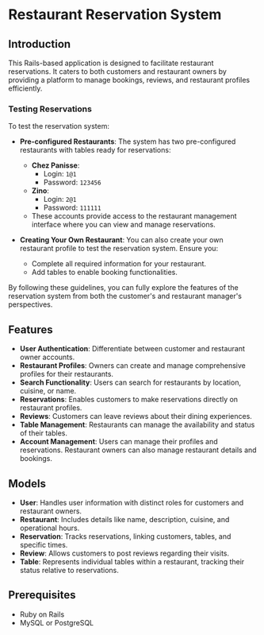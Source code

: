 # Restaurant Reservation System

## Introduction
This Rails-based application is designed to facilitate restaurant reservations. It caters to both customers and restaurant owners by providing a platform to manage bookings, reviews, and restaurant profiles efficiently.

### Testing Reservations

To test the reservation system:

- **Pre-configured Restaurants**: The system has two pre-configured restaurants with tables ready for reservations:
  - **Chez Panisse**:
    - Login: `1@1`
    - Password: `123456`
  - **Zino**:
    - Login: `2@1`
    - Password: `111111`
  - These accounts provide access to the restaurant management interface where you can view and manage reservations.

- **Creating Your Own Restaurant**: You can also create your own restaurant profile to test the reservation system. Ensure you:
  - Complete all required information for your restaurant.
  - Add tables to enable booking functionalities.

By following these guidelines, you can fully explore the features of the reservation system from both the customer's and restaurant manager's perspectives.

## Features
- **User Authentication**: Differentiate between customer and restaurant owner accounts.
- **Restaurant Profiles**: Owners can create and manage comprehensive profiles for their restaurants.
- **Search Functionality**: Users can search for restaurants by location, cuisine, or name.
- **Reservations**: Enables customers to make reservations directly on restaurant profiles.
- **Reviews**: Customers can leave reviews about their dining experiences.
- **Table Management**: Restaurants can manage the availability and status of their tables.
- **Account Management**: Users can manage their profiles and reservations. Restaurant owners can also manage restaurant details and bookings.

## Models
- **User**: Handles user information with distinct roles for customers and restaurant owners.
- **Restaurant**: Includes details like name, description, cuisine, and operational hours.
- **Reservation**: Tracks reservations, linking customers, tables, and specific times.
- **Review**: Allows customers to post reviews regarding their visits.
- **Table**: Represents individual tables within a restaurant, tracking their status relative to reservations.

## Prerequisites
- Ruby on Rails
- MySQL or PostgreSQL
